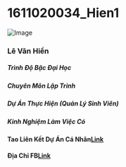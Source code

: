 # 1611020034_Hien1

![Image](https://scontent.fvca1-2.fna.fbcdn.net/v/t1.0-9/17795728_429083907435883_8007371631294141942_n.jpg?_nc_cat=107&_nc_oc=AQk08JCNlulwY9as_-Kt8_I8XEdaSrKUcQ36JWfk28e8hF-4AvFchgaBwMuz-rGi-ig&_nc_ht=scontent.fvca1-2.fna&oh=bda32f8d3c4a34aaaf99ffcdee7cb5e3&oe=5D4CBB69)
### Lê Văn Hiền
##### Trình Độ Bậc Đại Học
##### Chuyên Môn Lập Trinh
##### Dự Án Thực Hiện (Quản Lý  Sinh Viên)
##### Kinh Nghiệm Làm Việc Có

#### Tao Liên Kết Dự Án Cá Nhân[Link](https://github.com/levanhien123/1611020034_Hien1)

#### Địa Chỉ FB[Link](https://www.facebook.com/profile.php?id=100010028322330)
